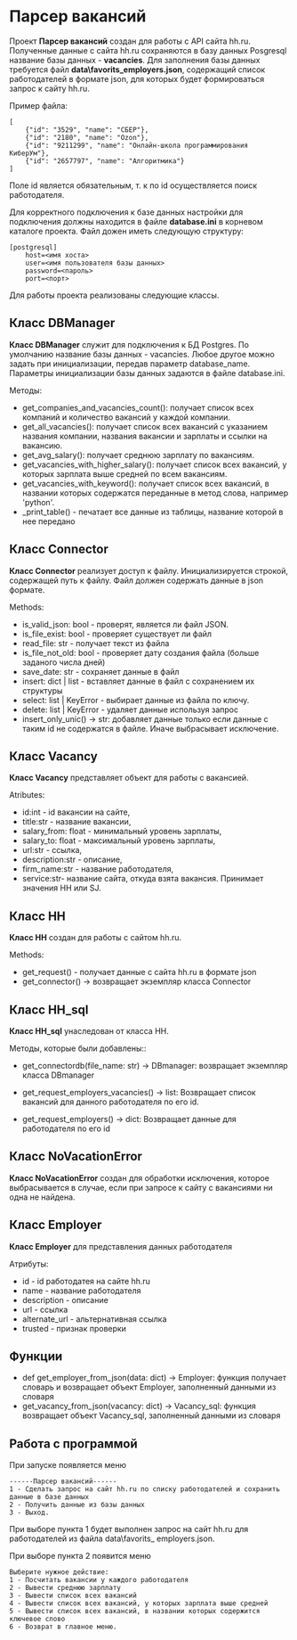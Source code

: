 # Парсер вакансий

Проект __Парсер вакансий__ создан для работы с API сайта hh.ru.
Полученные данные с сайта hh.ru сохраняются в базу данных Posgresql название базы данных - __vacancies__.
Для заполнения базы данных требуется файл __data\favorits_employers.json__, содержащий список работодателей в формате json, для которых будет формироваться запрос к сайту hh.ru.

Пример файла:

    [
        {"id": "3529", "name": "СБЕР"},
        {"id": "2180", "name": "Ozon"},
        {"id": "9211299", "name": "Онлайн-школа программирования КиберУм"},
        {"id": "2657797", "name": "Алгоритмика"}
    ]
Поле id является обязательным, т. к по id осуществляется поиск работодателя.

Для корректного подключения к базе данных настройки для подключения должны находится в файле
__database.ini__ в корневом каталоге проекта. Файл дожен иметь следующую структуру:

    [postgresql]
        host=<имя хоста>
        user=<имя пользователя базы данных>
        password=<пароль>
        port=<порт>

Для работы проекта реализованы следующие классы.


## Класс DBManager
__Класс DBManager__ служит для подключения к БД Postgres.
По умолчанию название базы данных - vacancies. Любое  другое можно задать при инициализации, передав параметр database_name.
Параметры инициализации базы данных задаются в файле database.ini.

Методы:
*   get_companies_and_vacancies_count(): получает список всех компаний
     и количество вакансий у каждой компании.
*   get_all_vacancies(): получает список всех вакансий с указанием
     названия компании, названия вакансии и зарплаты и ссылки на вакансию.
*   get_avg_salary(): получает среднюю зарплату по вакансиям.
*   get_vacancies_with_higher_salary(): получает список всех вакансий,
     у которых зарплата выше средней по всем вакансиям.
*   get_vacancies_with_keyword(): получает список всех вакансий,
     в названии которых содержатся переданные в метод слова, например 'python'.
*   _print_table() - печатает все данные из таблицы, название которой в нее
    передано

## Класс Connector
__Класс Connector__ реализует доступ к файлу. Инициализируется строкой, содержащей путь к файлу. Файл должен содержать данные в json формате.

Methods:
*   is_valid_json: bool - проверят, является ли файл JSON.
*   is_file_exist: bool - проверяет существует ли файл
*   read_file: str - получает текст из файла
*   is_file_not_old: bool - проверяет дату создания файла (больше заданого числа дней)
*   save_date: str - сохраняет данные в файл
*   insert: dict | list - вставляет данные в файл с сохранением их структуры
*   select: list | KeyError - выбирает данные из файла по ключу.
*   delete: list | KeyError - удаляет данные используя запрос
*   insert_only_unic() -> str: добавляет данные только если данные с таким id не содержатся в файле. Иначе выбрасывает исключение.



## Класс Vacancy
__Класс Vacancy__ представляет объект для работы с вакансией.

Atributes:

*   id:int -  id вакансии на сайте,
*   title:str - название вакансии,
*   salary_from: float - минимальный уровень зарплаты,
*   salary_to: float - максимальный уровень зарплаты,
*   url:str - ссылка,
*   description:str -  описание,
*   firm_name:str - название работодателя,
*   service:str- название сайта, откуда взята вакансия.
    Принимает значения HH или SJ.

## Класс HH
__Класс HH__ создан для работы с сайтом hh.ru.

Methods:

*   get_request() - получает данные с сайта hh.ru в формате json
*   get_connector() -> возвращает экземпляр класса Connector

## Класс HH_sql
__Класс HH_sql__ унаследован от класса HH.

Методы, которые были добавлены::

*   get_connectordb(file_name: str) -> DBmanager:
        возвращает экземпляр класса DBmanager

*   get_request_employers_vacancies() -> list:
    Возвращает список вакансий для данного работодателя по его id.

*   get_request_employers() -> dict:
    Возвращает данные для работодателя по его id



## Класс NoVacationError
__Класс NoVacationError__ создан для обработки исключения, которое выбрасывается в случае, если при запросе к сайту с вакансиями ни одна не найдена.

## Класс Employer
__Класс Employer__ для представления данных работодателя

Атрибуты:
*   id - id работодатея на сайте hh.ru
*   name - название работодателя
*   description - описание
*   url - ссылка
*   alternate_url - альтернативная ссылка
*   trusted - признак проверки


## Функции
*   def get_employer_from_json(data: dict) -> Employer:
    функция получает словарь и возвращает объект Employer, заполненный данными из словаря
*   get_vacancy_from_json(vacancy: dict) -> Vacancy_sql:
функция возвращает объект Vacancy_sql, заполненный данными из словаря

## Работа с программой

При запуске появляется меню

    ------Парсер вакансий------
    1 - Сделать запрос на сайт hh.ru по списку работодателей и сохранить данные в базе данных
    2 - Получить данные из базы данных
    3 - Выход.

При выборе пункта 1 будeт выполнен запрос на сайт hh.ru для работодателей из файла data\favorits_ employers.json.


При выборе пункта 2 появится меню

    Выберите нужное действие:
    1 - Посчитать вакансии у каждого работодателя
    2 - Вывести среднюю зарплату
    3 - Вывести список всех вакансий
    4 - Вывести список всех вакансий, у которых зарплата выше средней
    5 - Вывести список всех вакансий, в названии которых содержится ключевое слово
    6 - Возврат в главное меню.